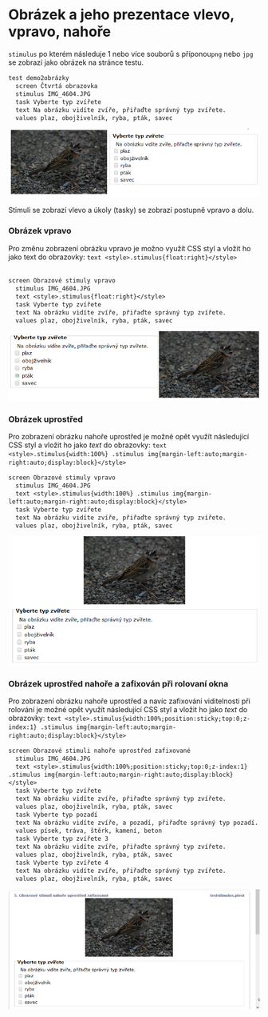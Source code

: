 # Obrázek a jeho prezentace vlevo, vpravo, nahoře

`stimulus` po kterém následuje 1 nebo více souborů s příponou`png` nebo `jpg` se zobrazí jako obrázek na stránce testu.



```
test demo2obrázky
  screen Čtvrtá obrazovka
  stimulus IMG_4604.JPG
  task Vyberte typ zvířete
  text Na obrázku vidíte zvíře, přiřaďte správný typ zvířete.
  values plaz, obojživelník, ryba, pták, savec
```

![Prezentace obrázku a tasku vedle něj.](<../../.gitbook/assets/image (15) (1).png>)

Stimuli se zobrazí vlevo a úkoly (tasky) se zobrazí postupně vpravo a dolu.

### Obrázek vpravo

Pro změnu zobrazení obrázku vpravo je možno využít CSS styl a vložit ho jako text do obrazovky: `text <style>.stimulus{float:right}</style>`

```

screen Obrazové stimuly vpravo
  stimulus IMG_4604.JPG
  text <style>.stimulus{float:right}</style>
  task Vyberte typ zvířete
  text Na obrázku vidíte zvíře, přiřaďte správný typ zvířete.
  values plaz, obojživelník, ryba, pták, savec
```

![Prezentace obrázku vpravo od ostatního textu a tasků](<../../.gitbook/assets/image (19).png>)

### Obrázek uprostřed

Pro zobrazení obrázku nahoře uprostřed je možné opět využít následující CSS styl a vložit ho jako _text_  do obrazovky: `text <style>.stimulus{width:100%} .stimulus img{margin-left:auto;margin-right:auto;display:block}</style>`

```
screen Obrazové stimuly vpravo
  stimulus IMG_4604.JPG
  text <style>.stimulus{width:100%} .stimulus img{margin-left:auto;margin-right:auto;display:block}</style>
  task Vyberte typ zvířete
  text Na obrázku vidíte zvíře, přiřaďte správný typ zvířete.
  values plaz, obojživelník, ryba, pták, savec
```

![Prezentace obrázku uprostřed nahoře.](<../../.gitbook/assets/image (29).png>)

### Obrázek uprostřed nahoře a zafixován při rolovaní okna

Pro zobrazení obrázku nahoře uprostřed a navíc zafixování viditelnosti při rolování je možné opět využít následující CSS styl a vložit ho jako _text_  do obrazovky: `text <style>.stimulus{width:100%;position:sticky;top:0;z-index:1} .stimulus img{margin-left:auto;margin-right:auto;display:block}</style>`

```
screen Obrazové stimuli nahoře uprostřed zafixované
  stimulus IMG_4604.JPG
  text <style>.stimulus{width:100%;position:sticky;top:0;z-index:1} .stimulus img{margin-left:auto;margin-right:auto;display:block}</style>
  task Vyberte typ zvířete
  text Na obrázku vidíte zvíře, přiřaďte správný typ zvířete.
  values plaz, obojživelník, ryba, pták, savec
  task Vyberte typ pozadí
  text Na obrázku vidíte zvíře, a pozadí, přiřaďte správný typ pozadí.
  values písek, tráva, štěrk, kamení, beton
  task Vyberte typ zvířete 3
  text Na obrázku vidíte zvíře, přiřaďte správný typ zvířete.
  values plaz, obojživelník, ryba, pták, savec
  task Vyberte typ zvířete 4
  text Na obrázku vidíte zvíře, přiřaďte správný typ zvířete.
  values plaz, obojživelník, ryba, pták, savec
```

![Prezentace obrázku uprostřed nahoře a zafixované při rolování](../../.gitbook/assets/1lmroyhxiw.gif)

